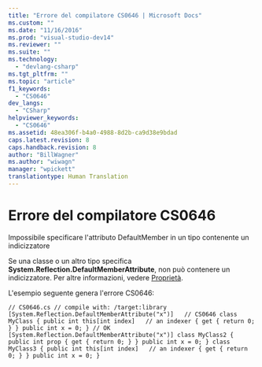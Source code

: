 ```yaml
---
title: "Errore del compilatore CS0646 | Microsoft Docs"
ms.custom: ""
ms.date: "11/16/2016"
ms.prod: "visual-studio-dev14"
ms.reviewer: ""
ms.suite: ""
ms.technology: 
  - "devlang-csharp"
ms.tgt_pltfrm: ""
ms.topic: "article"
f1_keywords: 
  - "CS0646"
dev_langs: 
  - "CSharp"
helpviewer_keywords: 
  - "CS0646"
ms.assetid: 48ea306f-b4a0-4988-8d2b-ca9d38e9bdad
caps.latest.revision: 8
caps.handback.revision: 8
author: "BillWagner"
ms.author: "wiwagn"
manager: "wpickett"
translationtype: Human Translation
---
```

# Errore del compilatore CS0646
Impossibile specificare l'attributo DefaultMember in un tipo contenente un indicizzatore  
  
 Se una classe o un altro tipo specifica **System.Reflection.DefaultMemberAttribute**, non può contenere un indicizzatore. Per altre informazioni, vedere [Proprietà](../../csharp/programming-guide/classes-and-structs/properties.md).  
  
 L'esempio seguente genera l'errore CS0646:  
  
```  
// CS0646.cs // compile with: /target:library [System.Reflection.DefaultMemberAttribute("x")]   // CS0646 class MyClass { public int this[int index]   // an indexer { get { return 0; } } public int x = 0; } // OK [System.Reflection.DefaultMemberAttribute("x")] class MyClass2 { public int prop { get { return 0; } } public int x = 0; } class MyClass3 { public int this[int index]   // an indexer { get { return 0; } } public int x = 0; }  
```